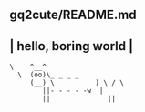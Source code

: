 gq2cute/README.md
-----------------------
| hello, boring world |
-----------------------
    \    ^__^
      \  (oo)\_ _ _ _
         (__) \          ) \ / \
            ||- - - - -w  |
            ||              ||
